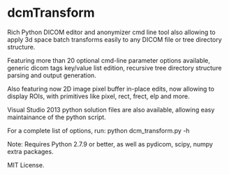 # dcmTransform
Rich Python DICOM editor and anonymizer cmd line tool also allowing to apply 3d space batch transforms easily to any DICOM file or tree directory structure.

Featuring more than 20 optional cmd-line parameter options available, generic dicom tags key/value list edition, recursive tree directory structure parsing and output generation.

Also featuring now 2D image pixel buffer in-place edits, now allowing to display ROIs, with primitives like pixel, rect, frect, elp and more.

Visual Studio 2013 python solution files are also available, allowing easy maintainance of the python script.

For a complete list of options, run:
	python dcm_transform.py -h 

Note: 
	Requires Python 2.7.9 or better, as well as pydicom, scipy, numpy extra packages.

MIT License.
